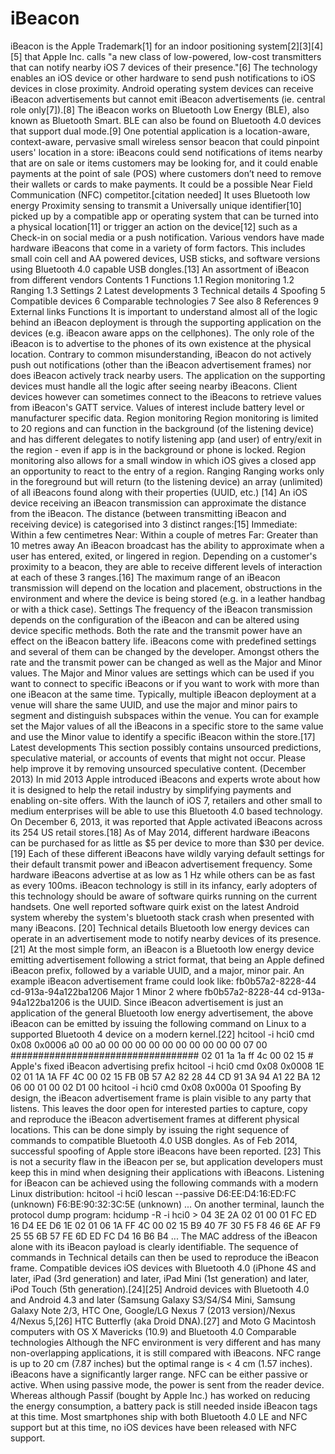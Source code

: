 iBeacon
=======

iBeacon is the Apple Trademark[1] for an indoor positioning system[2][3][4][5] that Apple Inc. calls "a new class of low-powered, low-cost transmitters that can notify nearby iOS 7 devices of their presence."[6] The technology enables an iOS device or other hardware to send push notifications to iOS devices in close proximity. Android operating system devices can receive iBeacon advertisements but cannot emit iBeacon advertisements (ie. central role only[7]).[8]  The iBeacon works on Bluetooth Low Energy (BLE), also known as Bluetooth Smart. BLE can also be found on Bluetooth 4.0 devices that support dual mode.[9] One potential application is a location-aware, context-aware, pervasive small wireless sensor beacon that could pinpoint users' location in a store: iBeacons could send notifications of items nearby that are on sale or items customers may be looking for, and it could enable payments at the point of sale (POS) where customers don’t need to remove their wallets or cards to make payments. It could be a possible Near Field Communication (NFC) competitor.[citation needed]  It uses Bluetooth low energy Proximity sensing to transmit a Universally unique identifier[10] picked up by a compatible app or operating system that can be turned into a physical location[11] or trigger an action on the device[12] such as a Check-in on social media or a push notification.  Various vendors have made hardware iBeacons that come in a variety of form factors. This includes small coin cell and AA powered devices, USB sticks, and software versions using Bluetooth 4.0 capable USB dongles.[13] An assortment of iBeacon from different vendors  Contents      1 Functions         1.1 Region monitoring         1.2 Ranging         1.3 Settings     2 Latest developments     3 Technical details     4 Spoofing     5 Compatible devices     6 Comparable technologies     7 See also     8 References     9 External links  Functions  It is important to understand almost all of the logic behind an iBeacon deployment is through the supporting application on the devices (e.g. iBeacon aware apps on the cellphones). The only role of the iBeacon is to advertise to the phones of its own existence at the physical location. Contrary to common misunderstanding, iBeacon do not actively push out notifications (other than the iBeacon advertisement frames) nor does iBeacon actively track nearby users. The application on the supporting devices must handle all the logic after seeing nearby iBeacons. Client devices however can sometimes connect to the iBeacons to retrieve values from iBeacon's GATT service. Values of interest include battery level or manufacturer specific data. Region monitoring  Region monitoring is limited to 20 regions and can function in the background (of the listening device) and has different delegates to notify listening app (and user) of entry/exit in the region - even if app is in the background or phone is locked. Region monitoring also allows for a small window in which iOS gives a closed app an opportunity to react to the entry of a region. Ranging  Ranging works only in the foreground but will return (to the listening device) an array (unlimited) of all iBeacons found along with their properties (UUID, etc.) [14]  An iOS device receiving an iBeacon transmission can approximate the distance from the iBeacon. The distance (between transmitting iBeacon and receiving device) is categorised into 3 distinct ranges:[15]      Immediate: Within a few centimetres     Near: Within a couple of metres     Far: Greater than 10 metres away  An iBeacon broadcast has the ability to approximate when a user has entered, exited, or lingered in region. Depending on a customer's proximity to a beacon, they are able to receive different levels of interaction at each of these 3 ranges.[16]   The maximum range of an iBeacon transmission will depend on the location and placement, obstructions in the environment and where the device is being stored (e.g. in a leather handbag or with a thick case). Settings  The frequency of the iBeacon transmission depends on the configuration of the iBeacon and can be altered using device specific methods. Both the rate and the transmit power have an effect on the iBeacon battery life. iBeacons come with predefined settings and several of them can be changed by the developer. Amongst others the rate and the transmit power can be changed as well as the Major and Minor values. The Major and Minor values are settings which can be used if you want to connect to specific iBeacons or if you want to work with more than one iBeacon at the same time. Typically, multiple iBeacon deployment at a venue will share the same UUID, and use the major and minor pairs to segment and distinguish subspaces within the venue. You can for example set the Major values of all the iBeacons in a specific store to the same value and use the Minor value to identify a specific iBeacon within the store.[17]   Latest developments 	This section possibly contains unsourced predictions, speculative material, or accounts of events that might not occur. Please help improve it by removing unsourced speculative content. (December 2013)  In mid 2013 Apple introduced iBeacons and experts wrote about how it is designed to help the retail industry by simplifying payments and enabling on-site offers. With the launch of iOS 7, retailers and other small to medium enterprises will be able to use this Bluetooth 4.0 based technology. On December 6, 2013, it was reported that Apple activated iBeacons across its 254 US retail stores.[18]  As of May 2014, different hardware iBeacons can be purchased for as little as $5 per device to more than $30 per device. [19] Each of these different iBeacons have wildly varying default settings for their default transmit power and iBeacon advertisement frequency. Some hardware iBeacons advertise at as low as 1 Hz while others can be as fast as every 100ms.  iBeacon technology is still in its infancy, early adopters of this technology should be aware of software quirks running on the current handsets. One well reported software quirk exist on the latest Android system whereby the system's bluetooth stack crash when presented with many iBeacons. [20] Technical details  Bluetooth low energy devices can operate in an advertisement mode to notify nearby devices of its presence. [21] At the most simple form, an iBeacon is a Bluetooth low energy device emitting advertisement following a strict format, that being an Apple defined iBeacon prefix, followed by a variable UUID, and a major, minor pair. An example iBeacon advertisement frame could look like:   fb0b57a2-8228-44 cd-913a-94a122ba1206 Major 1 Minor 2  where fb0b57a2-8228-44 cd-913a-94a122ba1206 is the UUID. Since iBeacon advertisement is just an application of the general Bluetooth low energy advertisement, the above iBeacon can be emitted by issuing the following command on Linux to a supported Bluetooth 4 device on a modern kernel.[22]     hcitool -i hci0 cmd 0x08 0x0006 a0 00 a0 00 00 00 00 00 00 00 00 00 00 07 00    ################################## 02 01 1a 1a ff 4c 00 02 15  # Apple's fixed iBeacon advertising prefix    hcitool -i hci0 cmd 0x08 0x0008 1E 02 01 1A 1A FF 4C 00 02 15 FB 0B 57 A2 82 28 44 CD 91 3A 94 A1 22 BA 12 06 00 01 00 02 D1 00    hcitool -i hci0 cmd 0x08 0x000a 01  Spoofing  By design, the iBeacon advertisement frame is plain visible to any party that listens. This leaves the door open for interested parties to capture, copy and reproduce the iBeacon advertisement frames at different physical locations. This can be done simply by issuing the right sequence of commands to compatible Bluetooth 4.0 USB dongles. As of Feb 2014, successful spoofing of Apple store iBeacons have been reported. [23] This is not a security flaw in the iBeacon per se, but application developers must keep this in mind when designing their applications with iBeacons.  Listening for iBeacon can be achieved using the following commands with a modern Linux distribution:   hcitool -i hci0 lescan --passive  D6:EE:D4:16:ED:FC (unknown)  F6:BE:90:32:3C:5E (unknown)  ...  On another terminal, launch the protocol dump program:   hcidump -R -i hci0  > 04 3E 2A 02 01 00 01 FC ED 16 D4 EE D6 1E 02 01 06 1A FF 4C    00 02 15 B9 40 7F 30 F5 F8 46 6E AF F9 25 55 6B 57 FE 6D ED    FC D4 16 B6 B4  ...  The MAC address of the iBeacon alone with its iBeacon payload is clearly identifiable. The sequence of commands in Technical details can then be used to reproduce the iBeacon frame. Compatible devices      iOS devices with Bluetooth 4.0 (iPhone 4S and later, iPad (3rd generation) and later, iPad Mini (1st generation) and later, iPod Touch (5th generation).[24][25]     Android devices with Bluetooth 4.0 and Android 4.3 and later (Samsung Galaxy S3/S4/S4 Mini, Samsung Galaxy Note 2/3, HTC One, Google/LG Nexus 7 (2013 version)/Nexus 4/Nexus 5,[26] HTC Butterfly (aka Droid DNA).[27] and Moto G     Macintosh computers with OS X Mavericks (10.9) and Bluetooth 4.0   Comparable technologies  Although the NFC environment is very different and has many non-overlapping applications, it is still compared with iBeacons.      NFC range is up to 20 cm (7.87 inches) but the optimal range is &lt; 4 cm (1.57 inches). iBeacons have a significantly larger range.     NFC can be either passive or active. When using passive mode, the power is sent from the reader device. Whereas although Passif (bought by Apple Inc.) has worked on reducing the energy consumption, a battery pack is still needed inside iBeacon tags at this time.     Most smartphones ship with both Bluetooth 4.0 LE and NFC support but at this time, no iOS devices have been released with NFC support.
